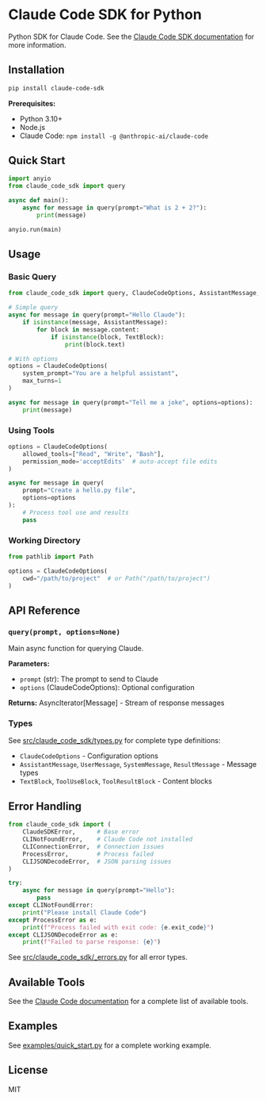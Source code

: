 # Claude Code SDK for Python

Python SDK for Claude Code. See the [Claude Code SDK documentation](https://docs.anthropic.com/en/docs/claude-code/sdk) for more information.

## Installation

```bash
pip install claude-code-sdk
```

**Prerequisites:**
- Python 3.10+
- Node.js 
- Claude Code: `npm install -g @anthropic-ai/claude-code`

## Quick Start

```python
import anyio
from claude_code_sdk import query

async def main():
    async for message in query(prompt="What is 2 + 2?"):
        print(message)

anyio.run(main)
```

## Usage

### Basic Query

```python
from claude_code_sdk import query, ClaudeCodeOptions, AssistantMessage, TextBlock

# Simple query
async for message in query(prompt="Hello Claude"):
    if isinstance(message, AssistantMessage):
        for block in message.content:
            if isinstance(block, TextBlock):
                print(block.text)

# With options
options = ClaudeCodeOptions(
    system_prompt="You are a helpful assistant",
    max_turns=1
)

async for message in query(prompt="Tell me a joke", options=options):
    print(message)
```

### Using Tools

```python
options = ClaudeCodeOptions(
    allowed_tools=["Read", "Write", "Bash"],
    permission_mode='acceptEdits'  # auto-accept file edits
)

async for message in query(
    prompt="Create a hello.py file", 
    options=options
):
    # Process tool use and results
    pass
```

### Working Directory

```python
from pathlib import Path

options = ClaudeCodeOptions(
    cwd="/path/to/project"  # or Path("/path/to/project")
)
```


## API Reference

### `query(prompt, options=None)`

Main async function for querying Claude.

**Parameters:**
- `prompt` (str): The prompt to send to Claude
- `options` (ClaudeCodeOptions): Optional configuration

**Returns:** AsyncIterator[Message] - Stream of response messages

### Types

See [src/claude_code_sdk/types.py](src/claude_code_sdk/types.py) for complete type definitions:
- `ClaudeCodeOptions` - Configuration options
- `AssistantMessage`, `UserMessage`, `SystemMessage`, `ResultMessage` - Message types
- `TextBlock`, `ToolUseBlock`, `ToolResultBlock` - Content blocks

## Error Handling

```python
from claude_code_sdk import (
    ClaudeSDKError,      # Base error
    CLINotFoundError,    # Claude Code not installed
    CLIConnectionError,  # Connection issues
    ProcessError,        # Process failed
    CLIJSONDecodeError,  # JSON parsing issues
)

try:
    async for message in query(prompt="Hello"):
        pass
except CLINotFoundError:
    print("Please install Claude Code")
except ProcessError as e:
    print(f"Process failed with exit code: {e.exit_code}")
except CLIJSONDecodeError as e:
    print(f"Failed to parse response: {e}")
```

See [src/claude_code_sdk/_errors.py](src/claude_code_sdk/_errors.py) for all error types.

## Available Tools

See the [Claude Code documentation](https://docs.anthropic.com/en/docs/claude-code/settings#tools-available-to-claude) for a complete list of available tools.

## Examples

See [examples/quick_start.py](examples/quick_start.py) for a complete working example.

## License

MIT

